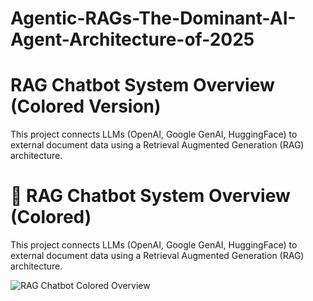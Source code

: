 # Agentic-RAGs-The-Dominant-AI-Agent-Architecture-of-2025


# RAG Chatbot System Overview (Colored Version)

This project connects LLMs (OpenAI, Google GenAI, HuggingFace) to external document data using a Retrieval Augmented Generation (RAG) architecture.

# 🧠 RAG Chatbot System Overview (Colored)

This project connects LLMs (OpenAI, Google GenAI, HuggingFace) to external document data using a Retrieval Augmented Generation (RAG) architecture.

![RAG Chatbot Colored Overview](rag_chatbot_colored_overview.png)

